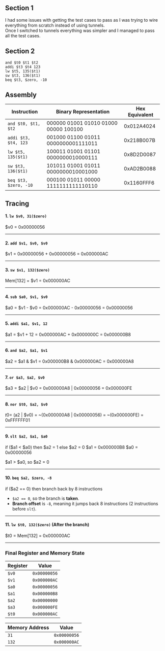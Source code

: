## Section 1
I had some issues with getting the test cases to pass as I was trying to wire everything from scratch instead of using tunnels.\
Once I switched to tunnels everything was simpler and I managed to pass all the test cases.

## Section 2
`and $t0 $t1 $t2`\
`addi $t3 $t4 123`\
`lw $t5, 135($t1)`\
`sw $t3, 136($t1)`\
`beq $t3, $zero, -10`
## Assembly
|Instruction           |	Binary Representation                   |	Hex Equivalent  |
|----------------------|------------------------------------------|-------------------|
|`and $t0, $t1, $t2`   |	000000 01001 01010 01000 00000 100100	|   0x012A4024      |
|`addi $t3, $t4, 123`  |	001000 01100 01011 0000000001111011	    |   0x218B007B      |
|`lw $t5, 135($t1)`    |	100011 01001 01101 0000000010000111	    |   0x8D2D0087      |
|`sw $t3, 136($t1)`    |	101011 01001 01011 0000000010001000	    |   0xAD2B0088      |
|`beq $t3, $zero, -10` |	000100 01011 00000 1111111111110110	    |   0x1160FFF6      |

## Tracing

#### **1. `lw $v0, 31($zero)`**  
   $v0 = 0x00000056

---

#### **2. `add $v1, $v0, $v0`**  
   $v1 = 0x00000056 + 0x00000056
       = 0x000000AC

---

#### **3. `sw $v1, 132($zero)`**  
   Mem[132] = $v1 = 0x000000AC

---

#### **4. `sub $a0, $v1, $v0`**  
   $a0 = $v1 - $v0
       = 0x000000AC - 0x00000056
       = 0x00000056

---

#### **5. `addi $a1, $v1, 12`**  
   $a1 = $v1 + 12
       = 0x000000AC + 0x0000000C
       = 0x000000B8

---

#### **6. `and $a2, $a1, $v1`**  
   $a2 = $a1 & $v1
       = 0x000000B8 & 0x000000AC
       = 0x000000A8

---

#### **7. `or $a3, $a2, $v0`**  
   $a3 = $a2 | $v0
       = 0x000000A8 | 0x00000056
       = 0x000000FE

---

#### **8. `nor $t0, $a2, $v0`**  
   $t0 = ~($a2 | $v0)
       = ~(0x000000A8 | 0x00000056)
       = ~(0x000000FE)
       = 0xFFFFFF01

---

#### **9. `slt $a2, $a1, $a0`**  
   if ($a1 < $a0) then $a2 = 1 else $a2 = 0
   $a1 = 0x000000B8
   $a0 = 0x00000056

   $a1 > $a0, so $a2 = 0

---

#### **10. `beq $a2, $zero, -8`**  
   if ($a2 == 0) then branch back by 8 instructions
   - `$a2 == 0`, so the branch is **taken**.
   - **Branch offset** is `-8`, meaning it jumps back 8 instructions (2 instructions before `slt`).

---

#### **11. `lw $t0, 132($zero)`** (After the branch)  
   $t0 = Mem[132]
       = 0x000000AC

---

### **Final Register and Memory State**
| Register | Value |
|----------|--------|
| `$v0` | `0x00000056` |
| `$v1` | `0x000000AC` |
| `$a0` | `0x00000056` |
| `$a1` | `0x000000B8` |
| `$a2` | `0x00000000` |
| `$a3` | `0x000000FE` |
| `$t0` | `0x000000AC` |

| Memory Address | Value |
|---------------|--------|
| `31` | `0x00000056` |
| `132` | `0x000000AC` |